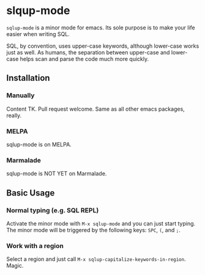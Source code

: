 # slqup-mode

`sqlup-mode` is a minor mode for emacs. Its sole purpose is to make your life easier when writing SQL.

SQL, by convention, uses upper-case keywords, although lower-case works just as well. As humans, the separation between upper-case and lower-case helps scan and parse the code much more quickly.

## Installation

### Manually

Content TK. Pull request welcome. Same as all other emacs packages, really.

### MELPA

sqlup-mode is on MELPA.

### Marmalade

sqlup-mode is NOT YET on Marmalade.

## Basic Usage

### Normal typing (e.g. SQL REPL)
Activate the minor mode with `M-x sqlup-mode` and you can just start typing. The minor mode will be triggered by the following keys: `SPC`, `(`, and `;`.

### Work with a region
Select a region and just call `M-x sqlup-capitalize-keywords-in-region`. Magic.
